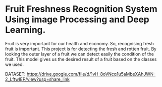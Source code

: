 
# Fruit Freshness Recognition System Using image Processing and Deep Learning.

Fruit is very important for our health and economy. So, recognising fresh fruit is important. This project is for detecting the fresh and rotten fruit. By looking the outer layer of a fruit we can detect easily the condition of the fruit. This model gives us the desired result of a fruit based on the classes we used.

DATASET: https://drive.google.com/file/d/1vH-8oVNcq1u5aMbeXAhJWN-2_LftwIEP/view?usp=share_link

